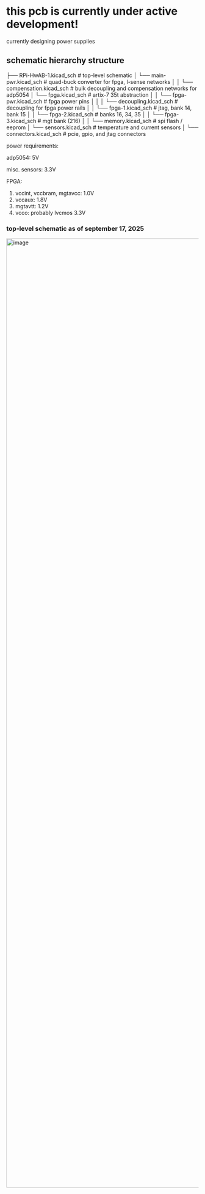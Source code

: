 # this pcb is currently under active development!
currently designing power supplies

## schematic hierarchy structure
├── RPi-HwAB-1.kicad_sch		# top-level schematic
│   └── main-pwr.kicad_sch		# quad-buck converter for fpga, I-sense networks
│   │	 └── compensation.kicad_sch	# bulk decoupling and compensation networks for adp5054
│   └── fpga.kicad_sch			# artix-7 35t abstraction
│   │    └── fpga-pwr.kicad_sch		# fpga power pins
│   │    │    └── decoupling.kicad_sch	# decoupling for fpga power rails
│   │    └── fpga-1.kicad_sch		# jtag, bank 14, bank 15
│   │    └── fpga-2.kicad_sch		# banks 16, 34, 35
│   │    └── fpga-3.kicad_sch		# mgt bank (216)
│   │    └── memory.kicad_sch		# spi flash / eeprom
│   └── sensors.kicad_sch		# temperature and current sensors
│   └── connectors.kicad_sch		# pcie, gpio, and jtag connectors

power requirements:

adp5054: 5V

misc. sensors: 3.3V

FPGA:
  1. vccint, vccbram, mgtavcc: 1.0V
  2. vccaux: 1.8V
  3. mgtavtt: 1.2V
  4. vcco: probably lvcmos 3.3V

### top-level schematic as of september 17, 2025
<img width="3507" height="2480" alt="image" src="https://github.com/user-attachments/assets/e3aa4854-88a9-4cb2-9c30-42b6e4c14104" />
